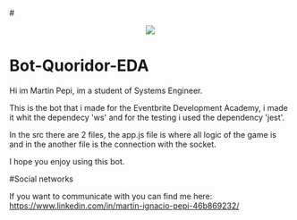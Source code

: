 #<p align="center"><a href="" target="_blank">
    <img src="https://www.google.com/url?sa=i&url=https%3A%2F%2Fmaldon.com.ar%2Fblog%2Fprojects%2Fquoridor%2F&psig=AOvVaw2l5uqSg39ycuwF6U7RWwXZ&ust=1653679580136000&source=images&cd=vfe&ved=0CAwQjRxqFwoTCJja8NLy_fcCFQAAAAAdAAAAABAD)">
</a></p>

# Bot-Quoridor-EDA

Hi im Martin Pepi, im a student of Systems Engineer. 

This is the bot that i made for the Eventbrite Development Academy, i made it whit the dependecy 'ws' and for the testing i used the dependency 'jest'.

In the src there are 2 files, the app.js file is where all logic of the game is and in the another file is the connection with the socket.

I hope you enjoy using this bot.

#Social networks 

If you want to communicate with you can find me here:
https://www.linkedin.com/in/martin-ignacio-pepi-46b869232/
